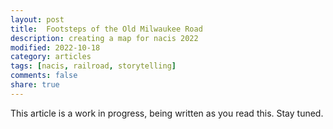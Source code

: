 ```yaml
---
layout: post
title:  Footsteps of the Old Milwaukee Road
description: creating a map for nacis 2022
modified: 2022-10-18
category: articles
tags: [nacis, railroad, storytelling]
comments: false
share: true
---
```


This article is a work in progress, being written as you read this.  Stay tuned.
